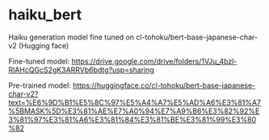 # haiku_bert
Haiku generation model fine tuned on cl-tohoku/bert-base-japanese-char-v2 (Hugging face)

Fine-tuned model: https://drive.google.com/drive/folders/1VJu_4bzl-RlAHcQGcS2gK3ARRVb6bdtg?usp=sharing

Pre-trained model: https://huggingface.co/cl-tohoku/bert-base-japanese-char-v2?text=%E6%9D%B1%E5%8C%97%E5%A4%A7%E5%AD%A6%E3%81%A7%5BMASK%5D%E3%81%AE%E7%A0%94%E7%A9%B6%E3%82%92%E3%81%97%E3%81%A6%E3%81%84%E3%81%BE%E3%81%99%E3%80%82
